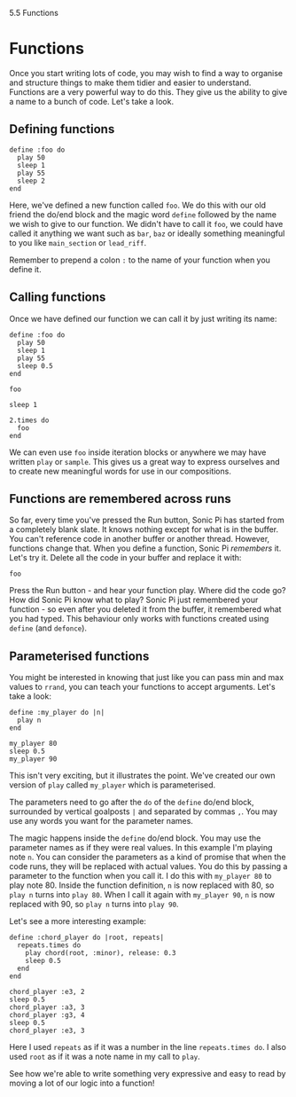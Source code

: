 5.5 Functions

# Functions

Once you start writing lots of code, you may wish to find a way to
organise and structure things to make them tidier and easier to
understand. Functions are a very powerful way to do this. They give us
the ability to give a name to a bunch of code. Let's take a look.

## Defining functions

```
define :foo do
  play 50
  sleep 1
  play 55
  sleep 2
end
```

Here, we've defined a new function called `foo`. We do this with our old
friend the do/end block and the magic word `define` followed by the name
we wish to give to our function. We didn't have to call it `foo`, we could
have called it anything we want such as `bar`, `baz` or ideally
something meaningful to you like `main_section` or `lead_riff`.

Remember to prepend a colon `:` to the name of your function when you define
it.

## Calling functions

Once we have defined our function we can call it by just writing its
name:

```
define :foo do
  play 50
  sleep 1
  play 55
  sleep 0.5
end

foo

sleep 1

2.times do
  foo
end
```

We can even use `foo` inside iteration blocks or anywhere we may have
written `play` or `sample`. This gives us a great way to express
ourselves and to create new meaningful words for use in our compositions.

## Functions are remembered across runs

So far, every time you've pressed the Run button, Sonic Pi has started
from a completely blank slate. It knows nothing except for what is in
the buffer. You can't reference code in another buffer or another
thread. However, functions change that. When you define a function,
Sonic Pi *remembers* it. Let's try it. Delete all the code in your
buffer and replace it with:

```
foo
```

Press the Run button - and hear your function play. Where did the code
go? How did Sonic Pi know what to play? Sonic Pi just remembered your
function - so even after you deleted it from the buffer, it
remembered what you had typed. This behaviour only works with functions
created using `define` (and `defonce`).

## Parameterised functions

You might be interested in knowing that just like you can pass min and
max values to `rrand`, you can teach your functions to accept
arguments. Let's take a look:

```
define :my_player do |n|
  play n
end

my_player 80
sleep 0.5
my_player 90
```

This isn't very exciting, but it illustrates the point. We've created
our own version of `play` called `my_player` which is parameterised.

The parameters need to go after the `do` of the `define` do/end block,
surrounded by vertical goalposts `|` and separated by commas `,`. You
may use any words you want for the parameter names.

The magic happens inside the `define` do/end block. You may use the
parameter names as if they were real values. In this example I'm playing
note `n`.  You can consider the parameters as a kind of promise that
when the code runs, they will be replaced with actual values. You do
this by passing a parameter to the function when you call it. I do this
with `my_player 80` to play note 80. Inside the function definition, `n`
is now replaced with 80, so `play n` turns into `play 80`. When I call
it again with `my_player 90`, `n` is now replaced with 90, so `play n`
turns into `play 90`.

Let's see a more interesting example:

``` 
define :chord_player do |root, repeats| 
  repeats.times do
    play chord(root, :minor), release: 0.3
    sleep 0.5
  end
end

chord_player :e3, 2
sleep 0.5
chord_player :a3, 3
chord_player :g3, 4
sleep 0.5
chord_player :e3, 3

```

Here I used `repeats` as if it was a number in the line `repeats.times
do`. I also used `root` as if it was a note name in my call to `play`.

See how we're able to write something very expressive and easy to read
by moving a lot of our logic into a function!
